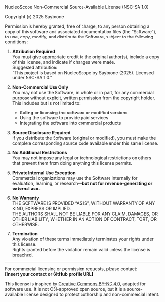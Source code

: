 NucleoScope Non-Commercial Source-Available License (NSC-SA 1.0)

Copyright (c) 2025 Saybrone

Permission is hereby granted, free of charge, to any person obtaining a copy
of this software and associated documentation files (the “Software”), to use,
copy, modify, and distribute the Software, subject to the following conditions:

1. **Attribution Required**  
   You must give appropriate credit to the original author(s), include a copy of this license, and indicate if changes were made.  
   Suggested attribution:  
   “This project is based on NucleoScope by Saybrone (2025). Licensed under NSC-SA 1.0.”

2. **Non-Commercial Use Only**  
   You may not use the Software, in whole or in part, for any commercial purpose without explicit, written permission from the copyright holder.  
   This includes but is not limited to:  
   - Selling or licensing the software or modified versions  
   - Using the software to provide paid services  
   - Integrating the software into commercial products

3. **Source Disclosure Required**  
   If you distribute the Software (original or modified), you must make the complete corresponding source code available under this same license.

4. **No Additional Restrictions**  
   You may not impose any legal or technological restrictions on others that prevent them from doing anything this license permits.

5. **Private Internal Use Exception**  
   Commercial organizations may use the Software internally for evaluation, learning, or research—**but not for revenue-generating or external use.**

6. **No Warranty**  
   THE SOFTWARE IS PROVIDED “AS IS”, WITHOUT WARRANTY OF ANY KIND, EXPRESS OR IMPLIED.  
   THE AUTHORS SHALL NOT BE LIABLE FOR ANY CLAIM, DAMAGES, OR OTHER LIABILITY, WHETHER IN AN ACTION OF CONTRACT, TORT, OR OTHERWISE.

7. **Termination**  
   Any violation of these terms immediately terminates your rights under this license.  
   Rights granted before the violation remain valid unless the license is breached.

---

For commercial licensing or permission requests, please contact:  
**[Insert your contact or GitHub profile URL]**

This license is inspired by [Creative Commons BY-NC 4.0](https://creativecommons.org/licenses/by-nc/4.0/), adapted for software use. It is not OSI-approved open source, but it is a source-available license designed to protect authorship and non-commercial intent.
